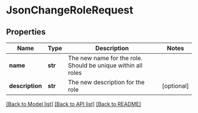 # JsonChangeRoleRequest

## Properties
Name | Type | Description | Notes
------------ | ------------- | ------------- | -------------
**name** | **str** | The new name for the role. Should be unique within all roles | 
**description** | **str** | The new description for the role | [optional] 

[[Back to Model list]](../README.md#documentation-for-models) [[Back to API list]](../README.md#documentation-for-api-endpoints) [[Back to README]](../README.md)


